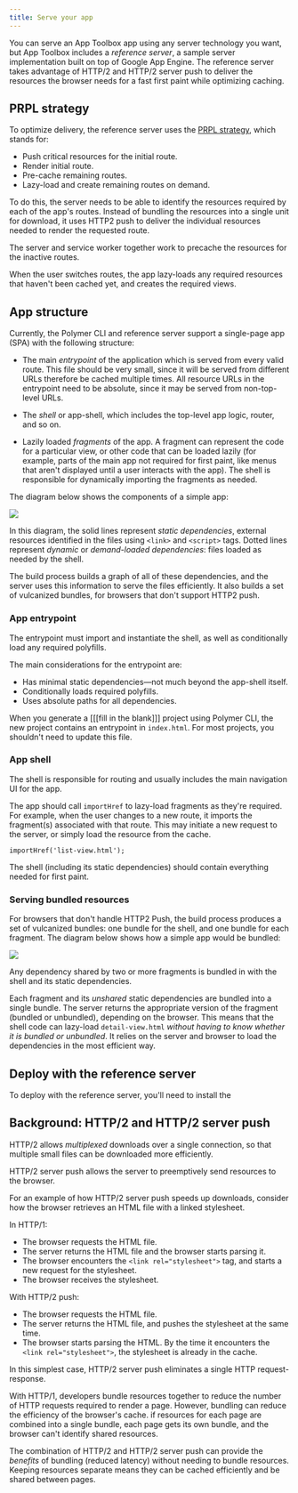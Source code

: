 ```yaml
---
title: Serve your app
---
```


<!-- toc -->

You can  serve an App Toolbox app using any server technology you want, but App Toolbox includes a
_reference server_, a sample server implementation built on top of Google App Engine. The reference
server takes advantage of HTTP/2 and HTTP/2 server push to deliver the resources the browser needs
for a fast first paint while optimizing caching.

## PRPL strategy

To optimize delivery, the reference server uses the [PRPL strategy](link-to-blog-yet-to-be), which
stands for:

*  Push critical resources for the initial route.
*  Render initial route.
*  Pre-cache remaining routes.
*  Lazy-load and create remaining routes on demand.

To do this, the server needs to be able to identify the resources required by each of the app's
routes. Instead of bundling the resources into a single unit for download, it uses HTTP2 push to
deliver the individual resources needed to render the requested route.

The server and service worker together work to precache the resources for the inactive routes.

When the user switches routes, the app lazy-loads any required resources that haven't been cached
yet, and creates the required views.

## App structure

Currently, the Polymer CLI and reference server support a single-page app (SPA) with the
following structure:

-   The main _entrypoint_ of the application which is served from every valid route. This
    file should be very small, since it will be served from different URLs therefore be cached
    multiple times. All resource URLs in the entrypoint need to be absolute, since it may be served
    from non-top-level URLs.

-   The _shell_ or app-shell, which includes the top-level app logic, router, and so on.

-   Lazily loaded _fragments_ of the app. A fragment can represent the code for a particular
    view, or other code that can be loaded lazily (for example, parts of the main app not required
    for first paint, like menus that aren't displayed until a user interacts with the app). The
    shell is responsible for dynamically importing the fragments as needed.

The diagram below shows the components of a simple app:

![](/images/1.0/toolbox/app-build-components.png)

In this diagram, the solid lines represent _static dependencies_, external resources identified
in the files using `<link>` and `<script>` tags. Dotted lines represent _dynamic_ or _demand-loaded
dependencies_: files loaded as needed by the shell.

The build process builds a graph of all of these dependencies, and the server uses this information
to serve the files efficiently. It also builds a set of vulcanized bundles, for browsers that don't
support HTTP2 push.

### App entrypoint

The entrypoint must import and instantiate the shell, as well as conditionally load any
required polyfills.

The main considerations for the entrypoint are:

-   Has minimal static dependencies—not much beyond the app-shell itself.
-   Conditionally loads required polyfills.
-   Uses absolute paths for all dependencies.

When you generate a [[[fill in the blank]]] project using Polymer CLI, the new
project contains an entrypoint in `index.html`. For most projects, you shouldn't
need to update this file.

### App shell

The shell is responsible for routing and usually includes the main navigation UI for the app.

The app should call `importHref` to lazy-load fragments as they're required. For example, when the
user changes to a new route, it imports the fragment(s) associated with that route. This may
initiate a new request to the server, or simply load the resource from the cache.

    importHref('list-view.html');

The shell (including its static dependencies) should contain everything needed for first paint.


### Serving bundled resources

For browsers that don't handle HTTP2 Push, the build process produces a set of vulcanized bundles:
one bundle for the shell, and one bundle for each fragment. The diagram below shows how a simple
app would be bundled:

![](/images/1.0/toolbox/app-build-bundles.png)

Any dependency shared by two or more fragments is bundled in with the shell and its static
dependencies.

Each fragment and its _unshared_ static dependencies are bundled into a single bundle. The server
returns the appropriate version of the fragment (bundled or unbundled), depending on the browser.
This means that the shell code can lazy-load `detail-view.html` _without having to know whether
it is bundled or unbundled_. It relies on the server and browser to load the dependencies in the
most efficient way.

## Deploy with the reference server

To deploy with the reference server, you'll need to install the

## Background: HTTP/2 and HTTP/2 server push

HTTP/2 allows _multiplexed_ downloads over a single connection, so that multiple small files can be
downloaded more efficiently.

HTTP/2 server push allows the server to preemptively send resources to the browser.

For an example of how HTTP/2 server push speeds up downloads, consider how the browser retrieves an
HTML file with a linked stylesheet.

In HTTP/1:
*   The browser requests the HTML file.
*   The server returns the HTML file and the browser starts parsing it.
*   The browser encounters the `<link rel="stylesheet">` tag, and starts a new request for the
    stylesheet.
*   The browser receives the stylesheet.

With HTTP/2 push:
*   The browser requests the HTML file.
*   The server returns the HTML file, and pushes the stylesheet at the same time.
*   The browser starts parsing the HTML. By the time it encounters the `<link rel="stylesheet">`,
the stylesheet is already in the cache.

In this simplest case, HTTP/2 server push eliminates a single HTTP request-response.

With HTTP/1, developers bundle resources together to reduce the number of HTTP requests required to
render a page. However, bundling can reduce the efficiency of the browser's cache. if resources for
each page are combined into a single bundle, each page gets its own bundle, and the browser can't
identify shared resources.

The combination of HTTP/2 and HTTP/2 server push can provide the _benefits_ of bundling (reduced
latency) without needing to bundle resources. Keeping resources separate means they can be cached
efficiently and be shared between pages.
